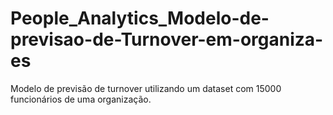 # People_Analytics_Modelo-de-previsao-de-Turnover-em-organiza-es
Modelo de previsão de turnover utilizando um dataset com 15000 funcionários de uma organização.
